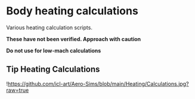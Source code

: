 
# Body heating calculations

Various heating calculation scripts.

**These have not been verified. Approach with caution**

**Do not use for low-mach calculations**

## Tip Heating Calculations

!https://github.com/icl-art/Aero-Sims/blob/main/Heating/Calculations.jpg?raw=true
